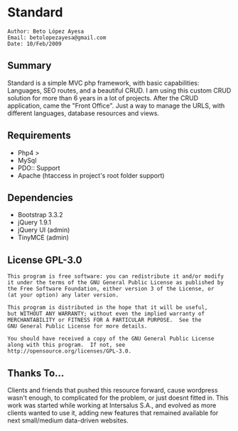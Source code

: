 Standard
================

	Author: Beto López Ayesa 
	Email: betolopezayesa@gmail.com 
	Date: 10/Feb/2009 


Summary
------------
Standard is a simple MVC php framework, with basic capabilities: Languages, SEO routes, and a beautiful CRUD. I am using this custom CRUD solution for more than 6 years in a lot of projects. After the CRUD application, came the "Front Office". Just a way to manage the URLS, with different languages, database resources and views.

Requirements
------------
- Php4 > 
- MySql 
- PDO:: Support 
- Apache (htaccess in project's root folder support)

Dependencies
------------
- Bootstrap 3.3.2
- jQuery 1.9.1
- jQuery UI (admin)
- TinyMCE (admin)



License GPL-3.0
---------------- 

    This program is free software: you can redistribute it and/or modify
    it under the terms of the GNU General Public License as published by
    the Free Software Foundation, either version 3 of the License, or
    (at your option) any later version.

    This program is distributed in the hope that it will be useful,
    but WITHOUT ANY WARRANTY; without even the implied warranty of
    MERCHANTABILITY or FITNESS FOR A PARTICULAR PURPOSE.  See the
    GNU General Public License for more details.

    You should have received a copy of the GNU General Public License
    along with this program.  If not, see http://opensource.org/licenses/GPL-3.0.



Thanks To...
------------
Clients and friends that pushed this resource forward, cause wordpress wasn't enough, to complicated for the problem, or just doesnt fitted in. This work was started while working at Intersalus S.A., and evolved as more clients wanted to use it, adding new features that remained available for next small/medium data-driven websites.
